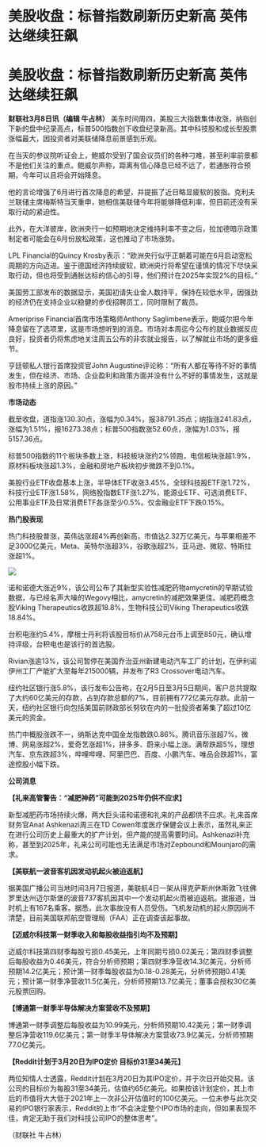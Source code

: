 # 美股收盘：标普指数刷新历史新高 英伟达继续狂飙

# 美股收盘：标普指数刷新历史新高 英伟达继续狂飙

**财联社3月8日讯（编辑 牛占林）**
美东时间周四，美股三大指数集体收涨，纳指创下新的盘中纪录高点，标普500指数创下收盘纪录新高。其中科技股和成长型股票涨幅最大，因投资者对美联储降息前景感到乐观。

在当天的参议院听证会上，鲍威尔受到了国会议员们的各种刁难，甚至利率前景都不是他们关注的重点。鲍威尔声称，距离有信心降息已经不远了，若通胀符合预期，今年可以且将会开始降息。

他的言论增强了6月进行首次降息的希望，并提振了近日略显疲软的股指。克利夫兰联储主席梅斯特当天重申，她相信美联储今年将能够降低利率，但目前还没有采取行动的紧迫性。

此外，在大洋彼岸，欧洲央行一如预期地决定维持利率不变之后，拉加德暗示政策制定者可能会在6月份放松政策，这也推动了市场涨势。

LPL Financial的Quincy
Krosby表示：“欧洲央行似乎正朝着可能在6月启动宽松周期的方向迈进。鉴于德国经济持续疲软，欧洲央行将希望在谨慎的情况下尽快采取行动，但也将受到通胀达标的信心的引导，他们预计在2025年实现2%的目标。”

美国劳工部发布的数据显示，美国初请失业金人数持平，保持在较低水平，因强劲的经济仍在支持企业以稳健的步伐招聘员工，同时限制了裁员。

Ameriprise Financial首席市场策略师Anthony
Saglimbene表示，鲍威尔把今年降息留在了选项里，这是市场想听到的消息。市场对本周迄今公布的就业数据反应良好，投资者仍将焦虑地关注周五公布的非农就业报告，以了解就业市场的更多细节。

亨廷顿私人银行首席投资官John
Augustine评论称：“所有人都在等待不好的事情发生，但在经济、市场、企业盈利和政策方面并没有什么不好的事情发生，这就是股市持续上涨的原因。”

**市场动态**

截至收盘，道指涨130.30点，涨幅为0.34%，报38791.35点；纳指涨241.83点，涨幅为1.51%，报16273.38点；标普500指数涨52.60点，涨幅为1.03%，报5157.36点。

标普500指数的11个板块多数上涨，科技板块涨约2%领跑，电信板块涨超1.9%，原材料板块涨超1.3%，金融和房地产板块初步微跌不到0.1%。

美股行业ETF收盘基本上涨，半导体ETF收涨3.45%，全球科技股ETF涨1.72%，科技行业ETF涨1.58%，网络股指数ETF涨1.27%，能源业ETF、可选消费ETF、公用事业ETF及日常消费ETF各涨至少0.5%。仅金融业ETF下跌0.15%。

**热门股表现**

热门科技股普涨，英伟达涨超4%再创新高，市值达2.32万亿美元，与苹果相差不足3000亿美元，Meta、英特尔涨超3%，谷歌涨超2%，亚马逊、微软、特斯拉涨超1%。

![](https://inews.gtimg.com/om_bt/Oh__vsoJwYob-A5PSKumlr7TkjYtRV4UMJJWqXFL0qfBUAA/1000)

诺和诺德大涨近9%，该公司公布了其新型实验性减肥药物amycretin的早期试验数据，与已经名声大噪的Wegovy相比，amycretin的减肥效果更佳。减肥药概念股Viking
Therapeutics收跌超18.8%，生物科技公司Viking Therapeutics收跌18.84%。

台积电涨约5.4%，摩根士丹利将该股目标价从758元台币上调至850元，确认增持评级，台积电也是该行的首选股。

Rivian涨逾13%，该公司暂停在美国乔治亚州新建电动汽车工厂的计划，在伊利诺伊州工厂产能扩大至每年215000辆，并发布了R3
Crossover电动汽车。

纽约社区银行涨5.8%，该行发布公告称，在2月5日至3月5日期间，客户总共提取了大约60亿美元的存款，占到存款总额的7%，目前拥有772亿美元存款。此前一天，纽约社区银行向包括美国前财政部长努钦在内的一批投资者筹集了超过10亿美元的资金。

热门中概股涨跌不一，纳斯达克中国金龙指数跌0.86%。腾讯音乐涨超7%，微博、网易涨超2%，爱奇艺涨超1%，拼多多、蔚来小幅上涨。满帮跌超5%，理想汽车、京东跌超3%，哔哩哔哩、阿里巴巴、百度、小鹏汽车、唯品会跌超1%，富途控股小幅下跌。

**公司消息**

**【礼来高管警告：“减肥神药”可能到2025年仍供不应求】**

新型减肥药市场持续火爆，两大巨头诺和诺德和礼来的产品都供不应求。礼来首席财务官Anat Ashkenazi周三在TD
Cowen年度医疗保健会议上表示，虽然礼来正在进行公司历史上最重大的扩产计划，但产能的提高需要时间。Ashkenazi补充称，甚至到2025年，礼来公司可能也无法满足市场对Zepbound和Mounjaro的需求。

**【美联航一波音客机因发动机起火被迫返航】**

据美国广播公司当地时间3月7日报道，美联航4日一架从得克萨斯州休斯敦飞往佛罗里达州迈尔斯堡的波音737客机因其中一个发动机起火而被迫返航。据报道，当时机上有167名乘客。据悉，此次事故没有人员受伤。飞机发动机的起火原因尚不清楚，目前美国联邦航空管理局（FAA）正在调查该起事故。

**【迈威尔科技第一财季收入和每股收益指引均不及预期】**

迈威尔科技第四财季每股亏损0.45美元，上年同期亏损0.02美元；第四财季调整后每股收益为0.46美元，符合分析师预期；第四财季净营收14.3亿美元，分析师预期14.2亿美元；预计第一财季每股收益为0.18-0.28美元，分析师预期0.41美元；预计第一财季净营收11.5亿美元，分析师预期13.7亿美元；董事会授权30亿美元股票回购。

**【博通第一财季半导体解决方案营收不及预期】**

博通第一财季调整后每股收益为10.99美元，分析师预期10.42美元；第一财季调整后净营收119.6亿美元；第一财季半导体解决方案营收73.9亿美元，分析师预期77.0亿美元。

**【Reddit计划于3月20日为IPO定价 目标价31至34美元】**

两位知情人士透露，Reddit计划在3月20日为其IPO定价，并于次日开始交易。该公司的目标价为每股31至34美元，估值约65亿美元。如果按该计划定价，其上市后的市值将大大低于2021年上一次非公开估值时的100亿美元。一位未参与此次交易的IPO银行家表示，Reddit的上市“不会决定整个IPO市场的走向，但如果表现不佳，肯定无助于我们对科技公司IPO的整体思考”。

（财联社 牛占林）

